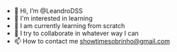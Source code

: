 - 👋 Hi, I’m @LeandroDSS
- 👀 I'm interested in learning
- 🌱 I am currently learning from scratch
- 💞️ I try to collaborate in whatever way I can
- 📫 How to contact me showtimesobrinho@gmail.com

<!---
LeandroDSS/LeandroDSS is a ✨ special ✨ repository because its `README.md` (this file) appears on your GitHub profile.
You can click the Preview link to take a look at your changes.
--->
